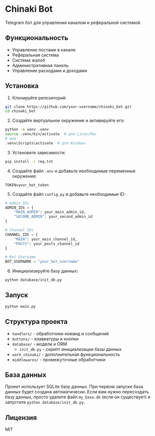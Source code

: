# Chinaki Bot

Telegram бот для управления каналом и реферальной системой.

## Функциональность

- Управление постами в канале
- Реферальная система
- Система жалоб
- Административная панель
- Управление расходами и доходами

## Установка

1. Клонируйте репозиторий:
```bash
git clone https://github.com/your-username/chinaki_bot.git
cd chinaki_bot
```

2. Создайте виртуальное окружение и активируйте его:
```bash
python -m venv .venv
source .venv/bin/activate  # для Linux/Mac
# или
.venv\Scripts\activate  # для Windows
```

3. Установите зависимости:
```bash
pip install -r req.txt
```

4. Создайте файл `.env` и добавьте необходимые переменные окружения:
```
TOKEN=your_bot_token
```

5. Создайте файл `config.py` и добавьте необходимые ID:
```python
# Admin IDs
ADMIN_IDS = {
    "MAIN_ADMIN": your_main_admin_id,
    "SECOND_ADMIN": your_second_admin_id
}

# Channel IDs
CHANNEL_IDS = {
    "MAIN": your_main_channel_id,
    "POSTS": your_posts_channel_id
}

# Bot Username
BOT_USERNAME = "your_bot_username"
```

6. Инициализируйте базу данных:
```bash
python database/init_db.py
```

## Запуск

```bash
python main.py
```

## Структура проекта

- `handlers/` - обработчики команд и сообщений
- `buttons/` - клавиатуры и кнопки
- `database/` - модели и ORM
  - `init_db.py` - скрипт инициализации базы данных
- `work_chinaki/` - дополнительная функциональность
- `middlewares/` - промежуточные обработчики

## База данных

Проект использует SQLite базу данных. При первом запуске база данных будет создана автоматически. Если вам нужно пересоздать базу данных, просто удалите файл `my_base.db` (если он существует) и запустите `python database/init_db.py`.

## Лицензия

MIT 